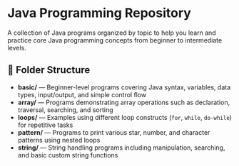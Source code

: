 # Java Programming Repository

A collection of Java programs organized by topic to help you learn and practice core Java programming concepts from beginner to intermediate levels.

## 📂 Folder Structure

- **basic/** — Beginner-level programs covering Java syntax, variables, data types, input/output, and simple control flow  
- **array/** — Programs demonstrating array operations such as declaration, traversal, searching, and sorting  
- **loops/** — Examples using different loop constructs (`for`, `while`, `do-while`) for repetitive tasks  
- **pattern/** — Programs to print various star, number, and character patterns using nested loops  
- **string/** — String handling programs including manipulation, searching, and basic custom string functions  


